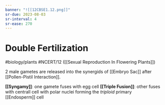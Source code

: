 ```yaml
---
banner: "![[12CBSE1.12.png]]"
sr-due: 2023-08-03
sr-interval: 4
sr-ease: 270
---
```

# Double Fertilization
#biology/plants  #NCERT/12 ([[Sexual Reproduction In Flowering Plants]]) 

2 male gametes are released into the synergids of [[Embryo Sac]] after [[Pollen-Pistil Interaction]]. 

**[[Syngamy]]**: one gamete fuses with egg cell
**[[Triple Fusion]]**: other fuses with centrall cell with polar nuclei forming the *triploid* primary [[Endosperm]] cell

